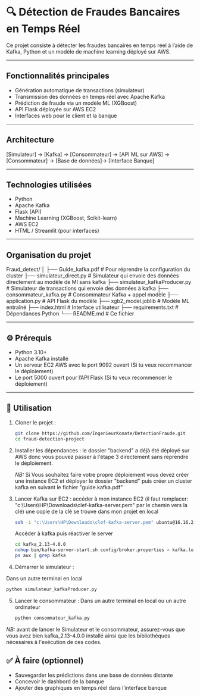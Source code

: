 # 🔍 Détection de Fraudes Bancaires en Temps Réel

Ce projet consiste à détecter les fraudes bancaires en temps réel à l’aide de Kafka, Python et un modèle de machine learning déployé sur AWS.

---

## Fonctionnalités principales

- Génération automatique de transactions (simulateur)
- Transmission des données en temps réel avec Apache Kafka
- Prédiction de fraude via un modèle ML (XGBoost)
- API Flask déployée sur AWS EC2
- Interfaces web pour le client et la banque

---

## Architecture


[Simulateur] → [Kafka] → [Consommateur] → [API ML sur AWS] → [Consommateur] → [Base de données]→ [Interface Banque]


---

## Technologies utilisées

- Python
- Apache Kafka
- Flask (API)
- Machine Learning (XGBoost, Scikit-learn)
- AWS EC2
- HTML / Streamlit (pour interfaces)

---

## Organisation du projet


Fraud_detect/
│
├── Guide_kafka.pdf                  # Pour réprendre la configuration du cluster
├── simulateur_direct.py             # Simulateur qui envoie des données directement au modèle de Ml sans kafka
├── simulateur_kafkaProducer.py      # Simulateur de transactions qui envoie des données à kafka
├── consommateur_kafka.py            # Consommateur Kafka + appel modèle
   ├── application.py                  # API Flask du modèle
   ├── xgb2_model.joblib               # Modèle ML entraîné
   ├── index.html                      # Interface utilisateur
   ├── requirements.txt                # Dépendances Python
└── README.md                       # Ce fichier


---

## ⚙️ Prérequis

- Python 3.10+
- Apache Kafka installé
- Un serveur EC2 AWS avec le port 9092 ouvert (Si tu veux recommancer le déploiement)
- Le port 5000 ouvert pour l’API Flask (Si tu veux recommencer le déploiement)

---

## 🔧 Utilisation

1. Cloner le projet :
   ```bash
   git clone https://github.com/IngenieurKonate/DetectionFraude.git
   cd fraud-detection-project
   ```

2. Installer les dépendances :
   le dossier "backend" a déjà été déployé sur AWS donc vous pouvez passer à l'étape 3 directement 
   sans reprendre le déploiement.

   *NB:* Si Vous souhaitez faire votre propre déploiement vous devez créer une instance EC2 et déployer le dossier "backend"
   puis créer un cluster kafka en suivant le fichier "guide.kafka.pdf"

3. Lancer Kafka sur EC2 :
   accéder à mon instance EC2 (il faut remplacer: "c:\Users\HP\Downloads\clef-kafka-server.pem" par le chemin vers la clé)
   une copie de la clé se trouve dans mon projet en local

   ```bash
   ssh -i "c:\Users\HP\Downloads\clef-kafka-server.pem" ubuntu@16.16.25.53
   ```
   Accéder à kafka puis réactiver le server 

   ```bash
   cd kafka_2.13-4.0.0
   nohup bin/kafka-server-start.sh config/broker.properties > kafka.log 2>&1 &
   ps aux | grep kafka
   ```

4. Démarrer le simulateur :

 Dans un autre terminal en local
   ```bash
   python simulateur_kafkaProducer.py
   ```

5. Lancer le consommateur :
  Dans un autre terminal en local ou un autre ordinateur

   ```bash
   python consommateur_kafka.py
   ```

*NB:* avant de lancer le Simulateur et le consommateur, assurez-vous que vous avez bien kafka_2.13-4.0.0 installé
ainsi que les bibliothèques nécesaires à l'exécution de ces codes.


## ✅ À faire (optionnel)

- Sauvegarder les prédictions dans une base de données distante
- Concevoir le dashbord de la banque
- Ajouter des graphiques en temps réel dans l’interface banque


